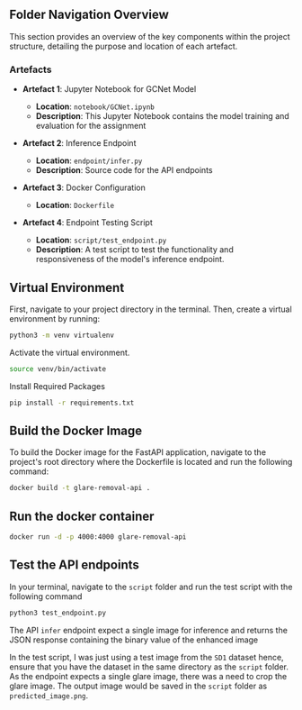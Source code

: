 ## Folder Navigation Overview

This section provides an overview of the key components within the project structure, detailing the purpose and location of each artefact.

### Artefacts

- **Artefact 1**: Jupyter Notebook for GCNet Model
  - **Location**: `notebook/GCNet.ipynb`
  - **Description**: This Jupyter Notebook contains the model training and evaluation for the assignment

- **Artefact 2**: Inference Endpoint
  - **Location**: `endpoint/infer.py`
  - **Description**: Source code for the API endpoints

- **Artefact 3**: Docker Configuration
  - **Location**: `Dockerfile`

- **Artefact 4**: Endpoint Testing Script
  - **Location**: `script/test_endpoint.py`
  - **Description**: A test script to test the functionality and responsiveness of the model's inference endpoint.


## Virtual Environment

First, navigate to your project directory in the terminal. Then, create a virtual environment by running:

```bash
python3 -m venv virtualenv
```

Activate the virtual environment.
```bash
source venv/bin/activate
```

Install Required Packages
```bash
pip install -r requirements.txt
```

## Build the Docker Image

To build the Docker image for the FastAPI application, navigate to the project's root directory where the Dockerfile is located and run the following command:

```bash
docker build -t glare-removal-api .
```

## Run the docker container
```bash
docker run -d -p 4000:4000 glare-removal-api
```

## Test the API endpoints

In your terminal, navigate to the ```script``` folder and run the test script with the following command

```bash
python3 test_endpoint.py
```

The API ```infer``` endpoint expect a single image for inference and returns the JSON response containing the binary value of the enhanced image

In the test script, I was just using a test image from the  ```SD1``` dataset hence, ensure that you have the dataset in the same directory as the ```script``` folder. As the endpoint expects a single glare image, there was a need to crop the glare image. The output image would be saved in the ```script``` folder as ```predicted_image.png```.